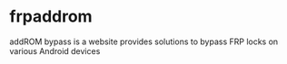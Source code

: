 # frpaddrom
addROM bypass is a website provides solutions to bypass FRP locks on various Android devices
